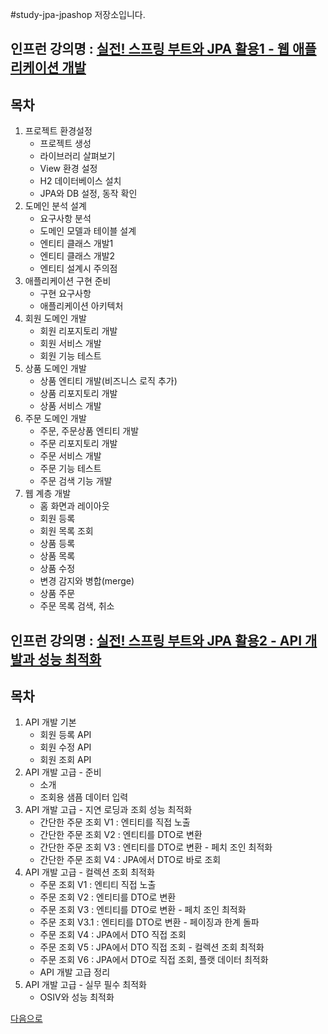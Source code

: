 #study-jpa-jpashop 저장소입니다.

## 인프런 강의명 : [실전! 스프링 부트와 JPA 활용1 - 웹 애플리케이션 개발](https://www.inflearn.com/course/%EC%8A%A4%ED%94%84%EB%A7%81%EB%B6%80%ED%8A%B8-JPA-%ED%99%9C%EC%9A%A9-1)

## 목차
1. 프로젝트 환경설정
    - 프로젝트 생성
    - 라이브러리 살펴보기
    - View 환경 설정
    - H2 데이터베이스 설치
    - JPA와 DB 설정, 동작 확인
2. 도메인 분석 설계
    - 요구사항 분석
    - 도메인 모델과 테이블 설계
    - 엔티티 클래스 개발1
    - 엔티티 클래스 개발2
    - 엔티티 설계시 주의점
3. 애플리케이션 구현 준비
    - 구현 요구사항
    - 애플리케이션 아키텍처
4. 회원 도메인 개발
    - 회원 리포지토리 개발
    - 회원 서비스 개발
    - 회원 기능 테스트
5. 상품 도메인 개발
    - 상품 엔티티 개발(비즈니스 로직 추가)
    - 상품 리포지토리 개발
    - 상품 서비스 개발
6. 주문 도메인 개발
    - 주문, 주문상품 엔티티 개발
    - 주문 리포지토리 개발
    - 주문 서비스 개발
    - 주문 기능 테스트
    - 주문 검색 기능 개발
7. 웹 계층 개발
    - 홈 화면과 레이아웃
    - 회원 등록
    - 회원 목록 조회
    - 상품 등록
    - 상품 목록
    - 상품 수정
    - 변경 감지와 병합(merge)
    - 상품 주문
    - 주문 목록 검색, 취소

## 인프런 강의명 : [실전! 스프링 부트와 JPA 활용2 - API 개발과 성능 최적화](https://www.inflearn.com/course/%EC%8A%A4%ED%94%84%EB%A7%81%EB%B6%80%ED%8A%B8-JPA-API%EA%B0%9C%EB%B0%9C-%EC%84%B1%EB%8A%A5%EC%B5%9C%EC%A0%81%ED%99%94)

## 목차
1. API 개발 기본
    - 회원 등록 API
    - 회원 수정 API
    - 회원 조회 API
2. API 개발 고급 - 준비
    - 소개
    - 조회용 샘픔 데이터 입력
3. API 개발 고급 - 지연 로딩과 조회 성능 최적화
    - 간단한 주문 조회 V1 : 엔티티를 직접 노출
    - 간단한 주문 조회 V2 : 엔티티를 DTO로 변환
    - 간단한 주문 조회 V3 : 엔티티를 DTO로 변환 - 페치 조인 최적화
    - 간단한 주문 조회 V4 : JPA에서 DTO로 바로 조회
4. API 개발 고급 - 컬렉션 조회 최적화
    - 주문 조회 V1 : 엔티티 직접 노출
    - 주문 조회 V2 : 엔티티를 DTO로 변환
    - 주문 조회 V3 : 엔티티를 DTO로 변환 - 페치 조인 최적화
    - 주문 조회 V3.1 : 엔티티를 DTO로 변환 - 페이징과 한계 돌파
    - 주문 조회 V4 : JPA에서 DTO 직접 조회
    - 주문 조회 V5 : JPA에서 DTO 직접 조회 - 컬렉션 조회 최적화
    - 주문 조회 V6 : JPA에서 DTO로 직접 조회, 플랫 데이터 최적화
    - API 개발 고급 정리
5. API 개발 고급 - 실무 필수 최적화
    - OSIV와 성능 최적화
   
[다음으로](https://github.com/heechul90/study-jpa-springdata-jpa.git)